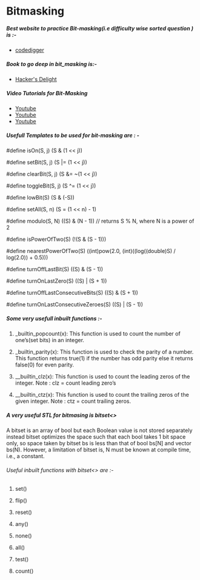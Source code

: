 # Bitmasking


##### Best website to practice Bit-masking(i.e difficulty wise sorted question ) is :-

- [codedigger](http://codedigger.tech/)

##### Book to go deep in bit_masking is:-

 - [Hacker's Delight](https://drive.google.com/file/d/1Afqi5s8o0l5NBvC_OARdzlNFIO4Nrzd3/view?usp=sharing)

##### Video Tutorials for Bit-Masking 

 - [Youtube](https://youtu.be/5upadP-hWXQ)
 - [Youtube](https://youtu.be/KD9EfL-hedA)
 - [Youtube](https://youtu.be/o_D7x2cwnOo)
 

##### Usefull Templates to be used for bit-masking are : -

#define isOn(S, j) (S & (1 << j))

#define setBit(S, j) (S |= (1 << j))

#define clearBit(S, j) (S &= ~(1 << j))

#define toggleBit(S, j) (S ^= (1 << j))

#define lowBit(S) (S & (-S))

#define setAll(S, n) (S = (1 << n) - 1)

#define modulo(S, N) ((S) & (N - 1))   // returns S % N, where N is a power of 2

#define isPowerOfTwo(S) (!(S & (S - 1)))

#define nearestPowerOfTwo(S) ((int)pow(2.0, (int)((log((double)S) / log(2.0)) + 0.5)))

#define turnOffLastBit(S) ((S) & (S - 1))

#define turnOnLastZero(S) ((S) | (S + 1))

#define turnOffLastConsecutiveBits(S) ((S) & (S + 1))

#define turnOnLastConsecutiveZeroes(S) ((S) | (S - 1))


##### Some very usefull inbuilt functions :-

1. _builtin_popcount(x): This function is used to count the number of one’s(set bits) in an integer.    

2. _builtin_parity(x): This function is used to check the parity of a number. This function returns true(1) if the number has odd parity else it returns false(0) for even parity.

3. __builtin_clz(x): This function is used to count the leading zeros of the integer. Note : clz = count leading zero’s

4. __builtin_ctz(x): This function is used to count the trailing zeros of the given integer. Note : ctz = count trailing zeros.


##### A very useful STL for bitmasing is bitset<>

A bitset is an array of bool but each Boolean value is not stored separately instead bitset optimizes the space such that each bool takes 1 bit space only, so space taken by bitset bs is less than that of bool bs[N] and vector bs(N). However, a limitation of bitset is, N must be known at compile time, i.e., a constant.

###### Useful inbuilt functions with bitset<> are :-

1. set()

2. flip()

3. reset()

4. any()

5. none()

6. all()

7. test()

8. count()



